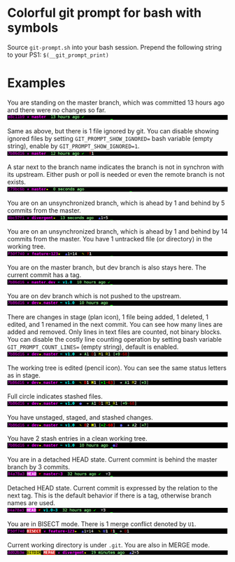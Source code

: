 
# Colorful git prompt for bash with symbols

Source `git-prompt.sh` into your bash session.
Prepend the following string to your PS1: `$(__git_prompt_print)`

# Examples

You are standing on the master branch, which was committed 13 hours ago 
and there were no changes so far.
![master-clean](demo/master-clean.png)

Same as above, but there is 1 file ignored by git. 
You can disable showing ignored files by setting `GIT_PROMPT_SHOW_IGNORED=` bash variable (empty string), 
enable by `GIT_PROMPT_SHOW_IGNORED=1`.
![master-clean-ignored](demo/master-clean-ignored.png)

A star next to the branch name indicates the branch is not in synchron with its upstream. 
Either push or poll is needed or even the remote branch is not exists.
![master-unpushed](demo/master-unpushed.png)

You are on an unsynchronized branch, which is ahead by 1 and behind by 5 commits from the master.
![divergent-unpushed](demo/divergent-unpushed.png)

You are on an unsynchronized branch, which is ahead by 1 and behind by 14 commits from the master.
You have 1 untracked file (or directory) in the working tree.
![unclean-untracked](demo/unclean-untracked.png)

You are on the master branch, but dev branch is also stays here.
The current commit has a tag.
![branches-tag](demo/branches-tag.png)

You are on dev branch which is not pushed to the upstream.
![branches-unpushed-tag](demo/branches-unpushed-tag.png)

There are changes in stage (plan icon), 1 file being added, 1 deleted, 1 edited, and 1 renamed in the next commit. 
You can see how many lines are added and removed.
Only lines in text files are counted, not binary blocks.
You can disable the costly line counting operation by setting bash variable `GIT_PROMPT_COUNT_LINES=` (empty string), default is enabled.
![branches-unpushed-tag-staged](demo/branches-unpushed-tag-staged.png)

The working tree is edited (pencil icon).
You can see the same status letters as in stage.
![branches-unpushed-tag-unclean-staged](demo/branches-unpushed-tag-unclean-staged.png)

Full circle indicates stashed files.
![branches-unpushed-stash-staged](demo/branches-unpushed-stash-staged.png)

You have unstaged, staged, and stashed changes.
![branches-unpushed-unclean-stash-staged](demo/branches-unpushed-unclean-stash-staged.png)

You have 2 stash entries in a clean working tree.
![branches-unpushed-stash](demo/branches-unpushed-stash.png)

You are in a detached HEAD state.
Current commint is behind the master branch by 3 commits.
![detached-bybranch](demo/detached-bybranch.png)

Detached HEAD state.
Current commit is expressed by the relation to the next tag.
This is the default behavior if there is a tag, otherwise branch names are used.
![detached-bytag](demo/detached-bytag.png)

You are in BISECT mode.
There is 1 merge conflict denoted by `U1`.
![bisect-unclean-staged](demo/bisect-unclean-staged.png)

Current working directory is under `.git`.
You are also in MERGE mode.
![gitdir-merge-divergent](demo/gitdir-merge-divergent.png)

